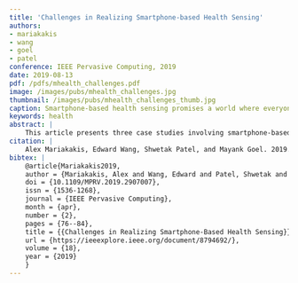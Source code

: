 ```yaml
---
title: 'Challenges in Realizing Smartphone-based Health Sensing'
authors: 
- mariakakis
- wang
- goel
- patel
conference: IEEE Pervasive Computing, 2019
date: 2019-08-13
pdf: /pdfs/mhealth_challenges.pdf
image: /images/pubs/mhealth_challenges.jpg
thumbnail: /images/pubs/mhealth_challenges_thumb.jpg
caption: Smartphone-based health sensing promises a world where everyone has easy access to medical screening, but how far away are we from that vision?
keywords: health
abstract: |
    This article presents three case studies involving smartphone-based health sensing projects undertaken by our team. We highlight key challenges that we have encountered while advancing these projects beyond their pilot stages and propose potential directions for engineers, manufacturers, and researchers to address such challenges in the future.
citation: |
    Alex Mariakakis, Edward Wang, Shwetak Patel, and Mayank Goel. 2019. Challenges in Realizing Smartphone-Based Health Sensing. IEEE Pervasive Computing 18, 2: 76–84. https://doi.org/10.1109/MPRV.2019.2907007
bibtex: |
    @article{Mariakakis2019,
    author = {Mariakakis, Alex and Wang, Edward and Patel, Shwetak and Goel, Mayank},
    doi = {10.1109/MPRV.2019.2907007},
    issn = {1536-1268},
    journal = {IEEE Pervasive Computing},
    month = {apr},
    number = {2},
    pages = {76--84},
    title = {{Challenges in Realizing Smartphone-Based Health Sensing}},
    url = {https://ieeexplore.ieee.org/document/8794692/},
    volume = {18},
    year = {2019}
    }
---
```

